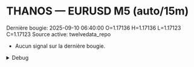 # THANOS — EURUSD M5 (auto/15m)
Dernière bougie: 2025-09-10 06:40:00  O=1.17136  H=1.17136  L=1.17123  C=1.17123
Source active: twelvedata_repo

- Aucun signal sur la dernière bougie.

<details><summary>Debug</summary>

- TD_API_KEY manquant.

</details>